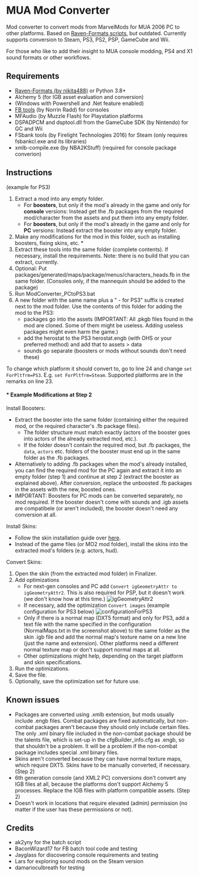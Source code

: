 # MUA Mod Converter

Mod converter to convert mods from MarvelMods for MUA 2006 PC to other platforms.
Based on [Raven-Formats scripts](https://github.com/EthanReed517/Marvel-Mods-Batch-Scripts/blob/main/Raven-Formats%20Scripts/(RF)AIO.bat), but outdated.
Currently supports conversion to Steam, PS3, PS2, PSP, GameCube and Wii.

For those who like to add their insight to MUA console modding, PS4 and X1 sound formats or other workflows.


## Requirements

  - [Raven-Formats (by nikita488)](https://github.com/nikita488/raven-formats) or Python 3.8+
  - Alchemy 5 (for IGB asset evaluation and conversion)
  - (Windows with Powershell and .Net feature enabled)
  - [FB tools](https://github.com/EthanReed517/Marvel-Mods-Batch-Scripts/tree/main/FB%20Package%20Tools/FB%20Tools) (by Norrin Radd) for consoles
  - MFAudio (by Muzzle Flash) for Playstation platforms
  - DSPADPCM and dsptool.dll from the GameCube SDK (by Nintendo) for GC and Wii
  - FSbank tools (by Firelight Technologies 2016) for Steam (only requires fsbankcl.exe and its libraries)
  - xmlb-compile.exe (by NBA2KStuff) (required for console package converion)


## Instructions

(example for PS3)
  1. Extract a mod into any empty folder.
     - For **boosters**, but only if the mod's already in the game and only for **console** versions: Instead get the .fb packages from the required mod/character from the assets and put them into any empty folder.
     - For **boosters**, but only if the mod's already in the game and only for **PC** versions: Instead extract the booster into any empty folder.
  2. Make any modifications for the mod in this folder, such as installing boosters, fixing skins, etc. *
  3. Extract these tools into the same folder (complete contents).
     If necessary, install the requirements.
     Note: there is no build that you can extract, currently.
  5. Optional: Put packages/generated/maps/package/menus/characters_heads.fb in the same folder.
               (Consoles only, if the mannequin should be added to the package)
  6. Run ModConverter_PCtoPS3.bat
  7. A new folder with the same name plus a " - for PS3" suffix is created next to the mod folder.
     Use the contents of this folder for adding the mod to the PS3:
     - packages go into the assets (IMPORTANT: All .pkgb files found in the mod are cloned. Some of them might be useless. Adding useless packages might even harm the game.)
     - add the herostat to the PS3 herostat.engb (with OHS or your preferred method) and add that to assets > data
     - sounds go separate (boosters or mods without sounds don't need these)

To change which platform it should convert to, go to line 24 and change `set ForPltfrm=PS3`. E.g. `set ForPltfrm=Steam`. Supported platforms are in the remarks on line 23.

#### * Example Modifications at Step 2

Install Boosters:
  - Extract the booster into the same folder (containing either the required mod, or the required character's .fb package files).
    - The folder structure must match exactly (actors of the booster goes into actors of the already extracted mod, etc.).
    - If the folder doesn't contain the required mod, but .fb packages, the `data`, `actors` etc. folders of the booster must end up in the same folder as the .fb packages.
  - Alternatively to adding .fb packages when the mod's already installed, you can find the required mod for the PC again and extract it into an empty folder (step 1) and continue at step 2 (extract the booster as explained above). After conversion, replace the unboosted .fb packages in the assets with the new, boosted ones.
  - IMPORTANT: Boosters for PC mods can be converted separately, no mod required. If the booster doesn't come with sounds and .igb assets are compatibele (or aren't included), the booster doesn't need any conversion at all.

Install Skins:
  - Follow the skin installation guide over [here](https://marvelmods.com/forum/index.php?msg=201703).
  - Instead of the game files (or MO2 mod folder), install the skins into the extracted mod's folders (e.g. actors, hud).

Convert Skins:
  1. Open the skin (from the extracted mod folder) in Finalizer.
  2. Add optimizations
     - For next-gen consoles and PC add `Convert igGeometryAttr to igGeometryAttr2`. This is also required for PSP, but it doesn't work (we don't know how at this time.) ![igGeometryAttr2](https://github.com/ak2yny/MUA-Mod-Converter/assets/92672223/73821bac-7844-4168-8934-123aee942c05)
     - If necessary, add the optimization `Convert images` (example configuration for PS3 below) ![configurationForPS3](https://github.com/ak2yny/MUA-Mod-Converter/assets/92672223/28431602-2c22-47e0-b66e-3a8627bc6e24)
     - Only if there is a normal map (DXT5 format) and only for PS3, add a text file with the name specified in the configuration (NormalMaps.txt in the screenshot above) to the same folder as the skin .igb file and add the normal map's texture name on a new line (just the name and extension). Other platforms need a different normal texture map or don't support normal maps at all.
     - Other optimizations might help, depending on the target platform and skin specifications.
  3. Run the optimizations.
  4. Save the file.
  5. Optionally, save the optimization set for future use.


## Known issues

  - Packages are converted using .xmlb extension, but mods usually include .engb files. Combat packages are fixed automatically, but non-combat packages aren't because they should only include certain files. The only .xml binary file included in the non-combat package should be the talents file, which is set-up in the cfgBuilder_info.cfg as .engb, so that shouldn't be a problem. It will be a problem if the non-combat package includes special .xml binary files.
  - Skins aren't converted because they can have normal texture maps, which require DXT5. Skins have to be manually converted, if necessary. (Step 2)
  - 6th generation console (and XML2 PC) conversions don't convert any IGB files at all, because the platforms don't support Alchemy 5 processes. Replace the IGB files with platform compatible assets. (Step 2)
  - Doesn't work in locations that require elevated (admin) permission (no matter if the user has these permissions or not).


## Credits

  - ak2yny for the batch script
  - BaconWizard17 for FB batch tool code and testing
  - Jayglass for discovering console requirements and testing
  - Lars for exploring sound mods on the Steam version
  - damarioculbreath for testing
